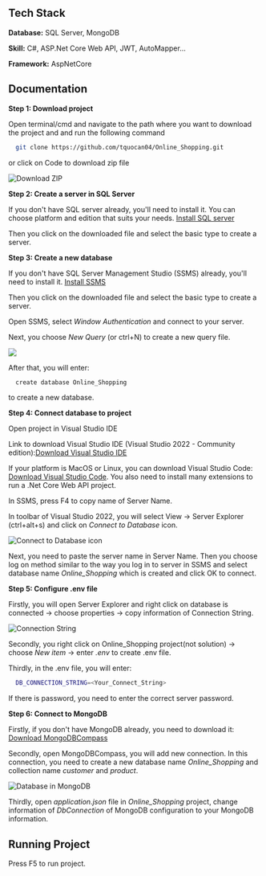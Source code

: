 
## Tech Stack

**Database:** SQL Server, MongoDB

**Skill:** C#, ASP.Net Core Web API, JWT, AutoMapper...

**Framework:** AspNetCore




## Documentation

**Step 1: Download project**

Open terminal/cmd and navigate to the path where you want to download the project and and run the following command

```bash
  git clone https://github.com/tquocan04/Online_Shopping.git
```
or click on Code to download zip file

![Download ZIP]("https://drive.google.com/uc?id=1CnkPWVIswMmcif1cu-E9fHcXrjqjJKZs")


**Step 2: Create a server in SQL Server**

If you don't have SQL server already, you'll need to install it. You can choose platform and edition that suits your needs.
[Install SQL server](https://www.microsoft.com/en-us/sql-server/sql-server-downloads)

Then you click on the downloaded file and select the basic type to create a server.

**Step 3: Create a new database**

If you don't have SQL Server Management Studio (SSMS) already, you'll need to install it. 
[Install SSMS](https://learn.microsoft.com/en-us/sql/ssms/download-sql-server-management-studio-ssms?view=sql-server-ver16#download-ssms)

Then you click on the downloaded file and select the basic type to create a server.

Open SSMS, select *Window Authentication* and connect to your server.

Next, you choose *New Query* (or ctrl+N) to create a new query file.

![](https://drive.google.com/uc?id=1_fu8GHeyzp1KWF4-FeGgKZ-xSYDns1KB)

After that, you will enter:

```bash
  create database Online_Shopping
```

to create a new database.

**Step 4: Connect database to project**

Open project in Visual Studio IDE

Link to download Visual Studio IDE (Visual Studio 2022 - Community edition):[Download Visual Studio IDE](https://visualstudio.microsoft.com/downloads/)

If your platform is MacOS or Linux, you can download Visual Studio Code:
[Download Visual Studio Code](https://visualstudio.microsoft.com/downloads/). You also need to install many extensions to run a .Net Core Web API project.

In SSMS, press F4 to copy name of Server Name.

In toolbar of Visual Studio 2022, you will select View -> Server Explorer (ctrl+alt+s) and click on *Connect to Database* icon. 

![Connect to Database icon]("https://drive.google.com/uc?id=1YNtc6zeLg0Iq9E6kq5vHaDwDdfK28rBH")

Next, you need to paste the server name in Server Name. Then you choose log on method similar to the way you log in to server in SSMS and select database name *Online_Shopping* which is created and click OK to connect.

**Step 5: Configure .env file**

Firstly, you will open Server Explorer and right click on database is connected -> choose properties -> copy information of Connection String.

![Connection String]("https://drive.google.com/uc?id=19l4YFqp7DhaZ0MgZXP_MuvwrHak6wXFv")

Secondly, you right click on Online_Shopping project(not solution) -> choose *New item* -> enter *.env* to create .env file.

Thirdly, in the .env file, you will enter:

```bash
  DB_CONNECTION_STRING=<Your_Connect_String>
```

If there is password, you need to enter the correct server password.

**Step 6: Connect to MongoDB**

Firstly, if you  don't have MongoDB already, you need to download it: [Download MongoDBCompass](https://www.mongodb.com/try/download/compass)

Secondly, open MongoDBCompass, you will add new connection. In this connection, you need to create a new database name *Online_Shopping* and collection name *customer* and *product*.

![Database in MongoDB]("https://drive.google.com/uc?id=1WCUeKiEvVMeNGqBehtAQv2wYfqCfR82J")

Thirdly, open *application.json* file in *Online_Shopping* project, change information of *DbConnection* of MongoDB configuration to your MongoDB information.
## Running Project

Press F5 to run project.

